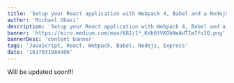 ```yaml
---
title: 'Setup your React application with Webpack 4, Babel and a Nodejs server (PART 2)'
author: 'Michael Obasi'
description: 'Setup your React application with Webpack 4, Babel and a Nodejs server (PART 2)'
banner: 'https://miro.medium.com/max/682/1*_Kdk6tVKObNeAdTIm7fs3Q.png'
bannerDesc: 'content banner'
tags: 'JavaScript, React, Webpack, Babel, Nodejs, Express'
date: '1617031984406'
---
```


Will be updated soon!!!
